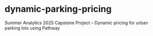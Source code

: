 # dynamic-parking-pricing
Summer Analytics 2025 Capstone Project – Dynamic pricing for urban parking lots using Pathway
